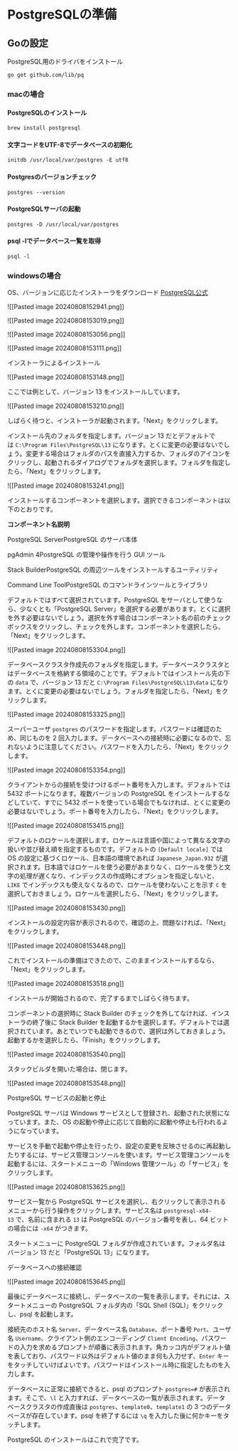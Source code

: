 # PostgreSQLの準備
## Goの設定
PostgreSQL用のドライバをインストール
```
go get github.com/lib/pq
```
### macの場合
#### PostgreSQLのインストール
```
brew install postgresql
```

#### 文字コードをUTF-8でデータベースの初期化
```
initdb /usr/local/var/postgres -E utf8
```
#### Postgresのバージョンチェック
```
postgres --version
```
#### PostgreSQLサーバの起動
```
postgres -D /usr/local/var/postgres
```
#### psql -lでデータベース一覧を取得
```
psql -l
```
### windowsの場合
OS、バージョンに応じたインストーラをダウンロード
[PostgreSQL公式](https://www.enterprisedb.com/downloads/postgres-postgresql-downloads)

![[Pasted image 20240808152941.png]]

![[Pasted image 20240808153019.png]]

![[Pasted image 20240808153056.png]]

![[Pasted image 20240808153111.png]]

インストーラによるインストール

![[Pasted image 20240808153148.png]]

ここでは例として、バージョン 13 をインストールしています。

![[Pasted image 20240808153210.png]]

しばらく待つと、インストーラが起動されます。「Next」をクリックします。

インストール先のフォルダを指定します。バージョン 13 だとデフォルトでは `C:\Program Files\PostgreSQL\13` になります。とくに変更の必要はないでしょう。変更する場合はフォルダのパスを直接入力するか、フォルダのアイコンをクリックし、起動されるダイアログでフォルダを選択します。フォルダを指定したら、「Next」をクリックします。

![[Pasted image 20240808153241.png]]

インストールするコンポーネントを選択します。選択できるコンポーネントは以下のとおりです。

**コンポーネント名説明**

PostgreSQL ServerPostgreSQL のサーバ本体

pgAdmin 4PostgreSQL の管理や操作を行う GUI ツール

Stack BuilderPostgreSQL の周辺ツールをインストールするユーティリティ

Command Line ToolPostgreSQL のコマンドラインツールとライブラリ

デフォルトではすべて選択されています。PostgreSQL をサーバとして使うなら、少なくとも「PostgreSQL Server」を選択する必要があります。とくに選択を外す必要はないでしょう。選択を外す場合はコンポーネント名の前のチェックボックスをクリックし、チェックを外します。コンポーネントを選択したら、「Next」をクリックします。

![[Pasted image 20240808153304.png]]

データベースクラスタ作成先のフォルダを指定します。データベースクラスタとはデータベースを格納する領域のことです。デフォルトではインストール先の下の `data` で、バージョン 13 だと `C:\Program Files\PostgreSQL\13\data` になります。とくに変更の必要はないでしょう。フォルダを指定したら、「Next」をクリックします。

![[Pasted image 20240808153325.png]]

スーパーユーザ `postgres` のパスワードを指定します。パスワードは確認のため、同じものを 2 回入力します。データベースへの接続時に必要になるので、忘れないように注意してください。パスワードを入力したら、「Next」をクリックします。

![[Pasted image 20240808153354.png]]

クライアントからの接続を受けつけるポート番号を入力します。デフォルトでは 5432 ポートになります。複数バージョンの PostgreSQL をインストールするなどしていて、すでに 5432 ポートを使っている場合でもなければ、とくに変更の必要はないでしょう。ポート番号を入力したら、「Next」をクリックします。

![[Pasted image 20240808153415.png]]

デフォルトのロケールを選択します。ロケールは言語や国によって異なる文字の扱いや並び替え順を指定するものです。デフォルトの `[Default locale]` では OS の設定に基づくロケール、日本語の環境であれば `Japanese_Japan.932` が選択されます。日本語ではロケールを使う必要があまりなく、ロケールを使うと文字の処理が遅くなり、インデックスの作成時にオプションを指定しないと、`LIKE` でインデックスも使えなくなるので、ロケールを使わないことを示す `C` を選択しておきましょう。ロケールを選択したら、「Next」をクリックします。

![[Pasted image 20240808153430.png]]

インストールの設定内容が表示されるので、確認の上、問題なければ、「Next」をクリックします。

![[Pasted image 20240808153448.png]]

これでインストールの準備はできたので、このままインストールするなら、「Next」をクリックします。

![[Pasted image 20240808153518.png]]

インストールが開始されるので、完了するまでしばらく待ちます。

コンポーネントの選択時に Stack Builder のチェックを外してなければ、インストーラの終了後に Stack Builder を起動するかを選択します。デフォルトでは選択されています。あとでいつでも起動できるので、選択は外しておきましょう。起動するかを選択したら、「Finish」をクリックします。

![[Pasted image 20240808153540.png]]

スタックビルダを開いた場合は、閉じます。

![[Pasted image 20240808153548.png]]

PostgreSQL サービスの起動と停止

PostgreSQL サーバは Windows サービスとして登録され、起動された状態になっています。また、OS の起動や停止に応じて自動的に起動や停止も行われるようになっています。

サービスを手動で起動や停止を行ったり、設定の変更を反映させるのに再起動したりするには、サービス管理コンソールを使います。サービス管理コンソールを起動するには、スタートメニューの「Windows 管理ツール」の「サービス」をクリックします。

![[Pasted image 20240808153625.png]]

サービス一覧から PostgreSQL サービスを選択し、右クリックして表示されるメニューから行う操作をクリックします。サービス名は `postgresql-x64-13` で、名前に含まれる `13` は PostgreSQL のバージョン番号を表し、64 ビットの場合には `-x64` がつきます。

スタートメニューに PostgreSQL フォルダが作成されています。フォルダ名はバージョン 13 だと「PostgreSQL 13」になります。

  
データベースへの接続確認

![[Pasted image 20240808153645.png]]

最後にデータベースに接続し、データベースの一覧を表示します。それには、スタートメニューの PostgreSQL フォルダ内の「SQL Shell (SQL)」をクリックし、psql を起動します。

接続先のホスト名 `Server`、データベース名 `Database`、ポート番号 `Port`、ユーザ名 `Username`、クライアント側のエンコーディング `Client Encoding`、パスワードの入力を求めるプロンプトが順番に表示されます。角カッコ内がデフォルト値を表しており、パスワード以外はデフォルト値のまま何も入力せず、`Enter` キーをタッチしていけばよいです。パスワードはインストール時に指定したものを入力します。

データベースに正常に接続できると、psql のプロンプト `postgres=#` が表示されます。そこで、`\l` と入力すれば、データベースの一覧が表示されます。データベースクラスタの作成直後は `postgres`、`template0`、`template1` の 3 つのデータベースが存在しています。psql を終了するには `\q` を入力した後に何かキーをタッチします。

PostgreSQL のインストールはこれで完了です。
